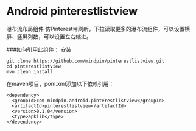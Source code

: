 Android pinterestlistview
============================
瀑布流布局组件
仿Pinterest带刷新，下拉读取更多的瀑布流组件，可以设置横屏、竖屏列数，可以设置左右缩进。

###如何引用此组件：
安装
```
git clone https://github.com/mindpin/pinterestlistview.git
cd pinterestlistview
mvn clean install
```

在maven项目，pom.xml添加以下依赖引用：

```
<dependency>
  <groupId>com.mindpin.android.pinterestlistview</groupId>
  <artifactId>pinterestlistview</artifactId>
  <version>0.1.0</version>
  <type>apklib</type>
</dependency>
```
